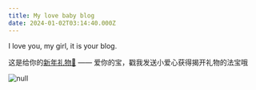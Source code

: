 ```yaml
---
title: My love baby blog
date: 2024-01-02T03:14:40.000Z
---
```

I﻿ love you, my girl, it is your blog.

这是给你的[新年礼物🎁](https://fancy-cat-f708b4.netlify.app/admin) —— 爱你的宝，戳我发送小爱心获得揭开礼物的法宝哦

![null](/images/wechatimg175.jpeg)
